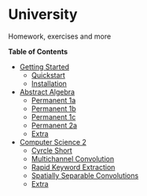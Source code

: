 # University

Homework, exercises and more

**Table of Contents**

- [Getting Started]()
  - [Quickstart]()
  - [Installation]()
- [Abstract Algebra]()
  - [Permanent 1a]()
  - [Permanent 1b](./abstract_algebra/algebra-perm1b)
  - [Permanent 1c](./abstract_algebra/algebra-perm1c)
  - [Permanent 2a](./abstract_algebra/algebra-perm2a)
  - [Extra](./_)
- [Computer Science 2]()
  - [Cyrcle Short](./computer_science_2/cycle-short)
  - [Multichannel Convolution](./computer_science_2/multichannel-convolution)
  - [Rapid Keyword Extraction](./computer_science_2/rapid-keyword-extraction)
  - [Spatially Separable Convolutions](./computer_science_2/spatially-separable-convolutions)
  - [Extra](./_)

